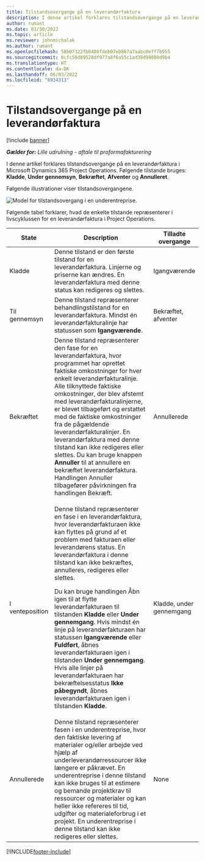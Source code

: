 ```yaml
---
title: Tilstandsovergange på en leverandørfaktura
description: I denne artikel forklares tilstandsovergange på en leverandørfaktura i Microsoft Dynamics 365 Project Operations.
author: rumant
ms.date: 03/30/2022
ms.topic: article
ms.reviewer: johnmichalak
ms.author: rumant
ms.openlocfilehash: 58b07322fb6480fdeb07eb867a7aabc0eff7b955
ms.sourcegitcommit: 6cfc50d89528df977a8f6a55c1ad39d99800d9b4
ms.translationtype: HT
ms.contentlocale: da-DK
ms.lasthandoff: 06/03/2022
ms.locfileid: "8934313"
---
```

# <a name="state-transitions-on-a-vendor-invoice"></a>Tilstandsovergange på en leverandørfaktura

[!include [banner](../../includes/dataverse-preview.md)]

_**Gælder for:** Lille udrulning - aftale til proformafakturering_

I denne artikel forklares tilstandsovergange på en leverandørfaktura i Microsoft Dynamics 365 Project Operations. Følgende tilstande bruges: **Kladde**, **Under gennemsyn**, **Bekræftet**, **Afventer** og **Annulleret**.

Følgende illustrationer viser tilstandsovergangene.

![Model for tilstandsovergang i en underentreprise.](../media/VI_State_Model.jpg)

Følgende tabel forklarer, hvad de enkelte tilstande repræsenterer i livscyklussen for en leverandørfaktura i Project Operations.

| State | Description | Tilladte overgange |
| --- | --- | --- |
| Kladde | Denne tilstand er den første tilstand for en leverandørfaktura. Linjerne og priserne kan ændres. En leverandørfaktura med denne status kan redigeres og slettes. | Igangværende |
| Til gennemsyn | Denne tilstand repræsenterer behandlingstilstand for en leverandørfaktura. Mindst én leverandørfakturalinje har statussen som **Igangværende**. | Bekræftet, afventer |
| Bekræftet | Denne tilstand repræsenterer den fase for en leverandørfaktura, hvor programmet har oprettet faktiske omkostninger for hver enkelt leverandørfakturalinje. Alle tilknyttede faktiske omkostninger, der blev afstemt med leverandørfakturalinjerne, er blevet tilbageført og erstattet med de faktiske omkostninger fra de pågældende leverandørfakturalinjer. En leverandørfaktura med denne tilstand kan ikke redigeres eller slettes. Du kan bruge knappen **Annuller** til at annullere en bekræftet leverandørfaktura. Handlingen Annuller tilbagefører påvirkningen fra handlingen Bekræft. | Annullerede |
| I venteposition | <p>Denne tilstand repræsenterer en fase i en leverandørfaktura, hvor leverandørfakturaen ikke kan flyttes på grund af et problem med fakturaen eller leverandørens status. En leverandørfaktura i denne tilstand kan ikke bekræftes, annulleres, redigeres eller slettes.</p><p>Du kan bruge handlingen Åbn igen til at flytte leverandørfakturaen til tilstanden **Kladde** eller **Under gennemgang**. Hvis mindst én linje på leverandørfakturaen har statussen **Igangværende** eller **Fuldført**, åbnes leverandørfakturaen igen i tilstanden **Under gennemgang**. Hvis alle linjer på leverandørfakturaen har bekræftelsesstatus **Ikke påbegyndt**, åbnes leverandørfakturaen igen i tilstanden **Kladde**.</p> | Kladde, under gennemgang |
| Annullerede | Denne tilstand repræsenterer fasen i en underentreprise, hvor den faktiske levering af materialer og/eller arbejde ved hjælp af underleverandørressourcer ikke længere er påkrævet. En underentreprise i denne tilstand kan ikke bruges til at estimere og bemande projektkrav til ressourcer og materialer og kan heller ikke refereres til tid, udgifter og materialeforbrug i et projekt. En underentreprise i denne tilstand kan ikke redigeres eller slettes. | None |

[!INCLUDE[footer-include](../../includes/footer-banner.md)]
